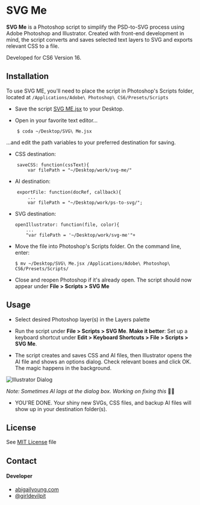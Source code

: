 SVG Me
======
**SVG Me** is a Photoshop script to simplify the PSD-to-SVG process using Adobe Photoshop and Illustrator. Created with front-end development in mind, the script converts and saves selected text layers to SVG and exports relevant CSS to a file.

Developed for CS6 Version 16.


## Installation
To use SVG ME, you'll need to place the script in Photoshop's Scripts folder, located at ```/Applications/Adobe\ Photoshop\ CS6/Presets/Scripts```

- Save the script [SVG ME.jsx](https://github.com/abbyoung/svg-me/blob/master/SVG%20Me.jsx) to your Desktop.

- Open in your favorite text editor...
```
	$ coda ~/Desktop/SVG\ Me.jsx
```
...and edit the path variables to your preferred destination for saving.

- CSS destination:
```
	saveCSS: function(cssText){
		var filePath = "~/Desktop/work/svg-me/"
```
- AI destination:
```
	exportFile: function(docRef, callback){
		...
		var filePath = "~/Desktop/work/ps-to-svg/";
```
- SVG destination:
	```
	openIllustrator: function(file, color){
		...
		"var filePath = '~/Desktop/work/svg-me'"+
	
	```
		
- Move the file into Photoshop's Scripts folder. On the command line, enter:

	```
	$ mv ~/Desktop/SVG\ Me.jsx /Applications/Adobe\ Photoshop\ CS6/Presets/Scripts/
	```
- Close and reopen Photoshop if it's already open. The script should now appear under **File > Scripts > SVG Me**

## Usage
- Select desired Photoshop layer(s) in the Layers palette

- Run the script under **File > Scripts > SVG Me**. **Make it better**: Set up a keyboard shortcut under **Edit > Keyboard Shortcuts > File > Scripts > SVG Me**.

- The script creates and saves CSS and AI files, then Illustrator opens the AI file and shows an options dialog. Check relevant boxes and click OK. The magic happens in the background.

![Illustrator Dialog](https://github.com/abbyoung/svg-me/blob/master/illustrator-dialog.jpg)

*Note: Sometimes AI lags at the dialog box. Working on fixing this* 🔨🐱

- YOU'RE DONE. Your shiny new SVGs, CSS files, and backup AI files will show up in your destination folder(s).

## License 
See [MIT License](https://github.com/abbyoung/svg-me/blob/master/LICENSE.md) file

## Contact
#### Developer
- [abigailyoung.com](http://abigailyoung.com)
- [@girldevilpit](https://twitter.com/girldevilpit "girldevilpit on twitter")
